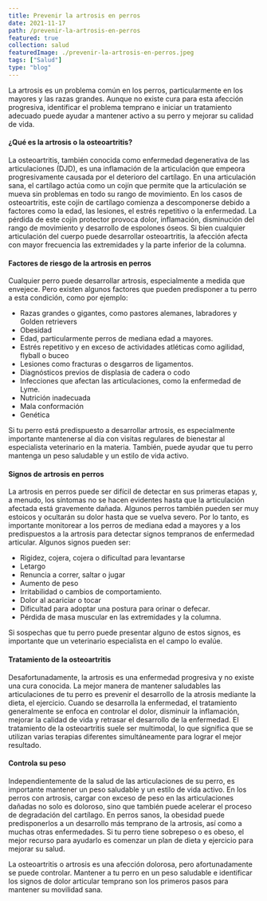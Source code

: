 ```yaml
---
title: Prevenir la artrosis en perros
date: 2021-11-17
path: /prevenir-la-artrosis-en-perros
featured: true
collection: salud
featuredImage: ./prevenir-la-artrosis-en-perros.jpeg
tags: ["Salud"]
type: "blog"
---
```


La artrosis es un problema común en los perros, particularmente en los mayores y las razas grandes. Aunque no existe cura para esta afección progresiva, identificar el problema temprano e iniciar un tratamiento adecuado puede ayudar a mantener activo a su perro y mejorar su calidad de vida.

#### ¿Qué es la artrosis o la osteoartritis?
La osteoartritis, también conocida como enfermedad degenerativa de las articulaciones (DJD), es una inflamación de la articulación que empeora progresivamente causada por el deterioro del cartílago. En una articulación sana, el cartílago actúa como un cojín que permite que la articulación se mueva sin problemas en todo su rango de movimiento. En los casos de osteoartritis, este cojín de cartílago comienza a descomponerse debido a factores como la edad, las lesiones, el estrés repetitivo o la enfermedad. La pérdida de este cojín protector provoca dolor, inflamación, disminución del rango de movimiento y desarrollo de espolones óseos. Si bien cualquier articulación del cuerpo puede desarrollar osteoartritis, la afección afecta con mayor frecuencia las extremidades y la parte inferior de la columna.

#### Factores de riesgo de la artrosis en perros
Cualquier perro puede desarrollar artrosis, especialmente a medida que envejece. Pero existen algunos factores que pueden predisponer a tu perro a esta condición, como por ejemplo:

- Razas grandes o gigantes, como pastores alemanes, labradores y Golden retrievers
- Obesidad
- Edad, particularmente perros de mediana edad a mayores.
- Estrés repetitivo y en exceso de actividades atléticas como agilidad, flyball o buceo
- Lesiones como fracturas o desgarros de ligamentos.
- Diagnósticos previos de displasia de cadera o codo
- Infecciones que afectan las articulaciones, como la enfermedad de Lyme.
- Nutrición inadecuada
- Mala conformación
- Genética

Si tu perro está predispuesto a desarrollar artrosis, es especialmente importante mantenerse al día con visitas regulares de bienestar al especialista veterinario en la materia. También, puede ayudar que tu perro mantenga un peso saludable y un estilo de vida activo.


#### Signos de artrosis en perros
La artrosis en perros puede ser difícil de detectar en sus primeras etapas y, a menudo, los síntomas no se hacen evidentes hasta que la articulación afectada está gravemente dañada. Algunos perros también pueden ser muy estoicos y ocultarán su dolor hasta que se vuelva severo. Por lo tanto, es importante monitorear a los perros de mediana edad a mayores y a los predispuestos a la artrosis para detectar signos tempranos de enfermedad articular. Algunos signos pueden ser:

- Rigidez, cojera, cojera o dificultad para levantarse
- Letargo
- Renuncia a correr, saltar o jugar
- Aumento de peso
- Irritabilidad o cambios de comportamiento.
- Dolor al acariciar o tocar
- Dificultad para adoptar una postura para orinar o defecar.
- Pérdida de masa muscular en las extremidades y la columna.

Si sospechas que tu perro puede presentar alguno de estos signos, es importante que un veterinario especialista en el campo lo evalúe. 


#### Tratamiento de la osteoartritis
Desafortunadamente, la artrosis es una enfermedad progresiva y no existe una cura conocida. La mejor manera de mantener saludables las articulaciones de tu perro es prevenir el desarrollo de la atrosis mediante la dieta, el ejercicio. Cuando se desarrolla la enfermedad, el tratamiento generalmente se enfoca en controlar el dolor, disminuir la inflamación, mejorar la calidad de vida y retrasar el desarrollo de la enfermedad. El tratamiento de la osteoartritis suele ser multimodal, lo que significa que se utilizan varias terapias diferentes simultáneamente para lograr el mejor resultado.

#### Controla su peso
Independientemente de la salud de las articulaciones de su perro, es importante mantener un peso saludable y un estilo de vida activo. En los perros con artrosis, cargar con exceso de peso en las articulaciones dañadas no solo es doloroso, sino que también puede acelerar el proceso de degradación del cartílago. En perros sanos, la obesidad puede predisponerlos a un desarrollo más temprano de la artrosis, así como a muchas otras enfermedades. Si tu perro tiene sobrepeso o es obeso, el mejor recurso para ayudarlo es comenzar un plan de dieta y ejercicio para mejorar su salud.

La osteoartritis o artrosis es una afección dolorosa, pero afortunadamente se puede controlar. Mantener a tu perro en un peso saludable e identificar los signos de dolor articular temprano son los primeros pasos para mantener su movilidad sana. 


